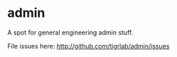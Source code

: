 admin
=====

A spot for general engineering admin stuff. 

File issues here: http://github.com/tigrlab/admin/issues

